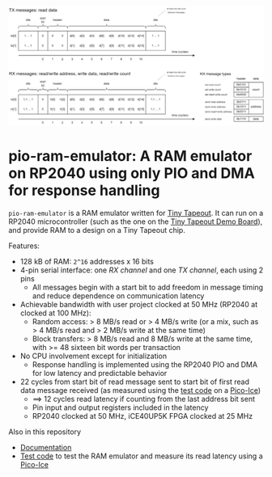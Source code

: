 ![](docs/message-formats.png)

pio-ram-emulator: A RAM emulator on RP2040 using only PIO and DMA for response handling
=======================================================================================
`pio-ram-emulator` is a RAM emulator written for [Tiny Tapeout](https://tinytapeout.com/).
It can run on a RP2040 microcontroller (such as the one on the [Tiny Tapeout Demo Board](https://github.com/TinyTapeout/tt-demo-pcb)), and provide RAM to a design on a Tiny Tapeout chip.

Features:

- 128 kB of RAM: `2^16` addresses x 16 bits
- 4-pin serial interface: one _RX channel_ and one _TX channel_, each using 2 pins
	- All messages begin with a start bit to add freedom in message timing and reduce dependence on communication latency
- Achievable bandwidth with user project clocked at 50 MHz (RP2040 at clocked at 100 MHz):
	- Random access: > 8 MB/s read or > 4 MB/s write (or a mix, such as > 4 MB/s read and > 2 MB/s write at the same time)
	- Block transfers: > 8 MB/s read and 8 MB/s write at the same time, with >= 48 sixteen bit words per transaction
- No CPU involvement except for initialization
	- Response handling is implemented using the RP2040 PIO and DMA for low latency and predictable behavior
- 22 cycles from start bit of read message sent to start bit of first read data message received (as measured using the [test code](pico-ice/) on a [Pico-Ice](https://pico-ice.tinyvision.ai/))
	- ==> 12 cycles read latency if counting from the last address bit sent
	- Pin input and output registers included in the latency
	- RP2040 clocked at 50 MHz, iCE40UP5K FPGA clocked at 25 MHz

Also in this repository

- [Documentation](docs/pio-ram-emulator.md)
- [Test code](pico-ice/) to test the RAM emulator and measure its read latency using a [Pico-Ice](https://pico-ice.tinyvision.ai/)
